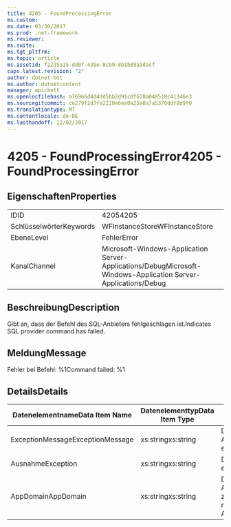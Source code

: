 ```yaml
---
title: 4205 - FoundProcessingError
ms.custom: 
ms.date: 03/30/2017
ms.prod: .net-framework
ms.reviewer: 
ms.suite: 
ms.tgt_pltfrm: 
ms.topic: article
ms.assetid: f2235a15-dd87-439e-8cb9-8b1b89a3dacf
caps.latest.revision: "2"
author: dotnet-bot
ms.author: dotnetcontent
manager: wpickett
ms.openlocfilehash: a76966d4d4dd5bb2d91cdf678a048518c41346e3
ms.sourcegitcommit: ce279f2d7fe2220e6ea0a25a8a7a5370ddf8d9f0
ms.translationtype: MT
ms.contentlocale: de-DE
ms.lasthandoff: 12/02/2017
---
```

# <a name="4205---foundprocessingerror"></a><span data-ttu-id="8f73d-102">4205 - FoundProcessingError</span><span class="sxs-lookup"><span data-stu-id="8f73d-102">4205 - FoundProcessingError</span></span>
## <a name="properties"></a><span data-ttu-id="8f73d-103">Eigenschaften</span><span class="sxs-lookup"><span data-stu-id="8f73d-103">Properties</span></span>  
  
|||  
|-|-|  
|<span data-ttu-id="8f73d-104">ID</span><span class="sxs-lookup"><span data-stu-id="8f73d-104">ID</span></span>|<span data-ttu-id="8f73d-105">4205</span><span class="sxs-lookup"><span data-stu-id="8f73d-105">4205</span></span>|  
|<span data-ttu-id="8f73d-106">Schlüsselwörter</span><span class="sxs-lookup"><span data-stu-id="8f73d-106">Keywords</span></span>|<span data-ttu-id="8f73d-107">WFInstanceStore</span><span class="sxs-lookup"><span data-stu-id="8f73d-107">WFInstanceStore</span></span>|  
|<span data-ttu-id="8f73d-108">Ebene</span><span class="sxs-lookup"><span data-stu-id="8f73d-108">Level</span></span>|<span data-ttu-id="8f73d-109">Fehler</span><span class="sxs-lookup"><span data-stu-id="8f73d-109">Error</span></span>|  
|<span data-ttu-id="8f73d-110">Kanal</span><span class="sxs-lookup"><span data-stu-id="8f73d-110">Channel</span></span>|<span data-ttu-id="8f73d-111">Microsoft-Windows-Application Server-Applications/Debug</span><span class="sxs-lookup"><span data-stu-id="8f73d-111">Microsoft-Windows-Application Server-Applications/Debug</span></span>|  
  
## <a name="description"></a><span data-ttu-id="8f73d-112">Beschreibung</span><span class="sxs-lookup"><span data-stu-id="8f73d-112">Description</span></span>  
 <span data-ttu-id="8f73d-113">Gibt an, dass der Befehl des SQL-Anbieters fehlgeschlagen ist.</span><span class="sxs-lookup"><span data-stu-id="8f73d-113">Indicates SQL provider command has failed.</span></span>  
  
## <a name="message"></a><span data-ttu-id="8f73d-114">Meldung</span><span class="sxs-lookup"><span data-stu-id="8f73d-114">Message</span></span>  
 <span data-ttu-id="8f73d-115">Fehler bei Befehl: %1</span><span class="sxs-lookup"><span data-stu-id="8f73d-115">Command failed: %1</span></span>  
  
## <a name="details"></a><span data-ttu-id="8f73d-116">Details</span><span class="sxs-lookup"><span data-stu-id="8f73d-116">Details</span></span>  
  
|<span data-ttu-id="8f73d-117">Datenelementname</span><span class="sxs-lookup"><span data-stu-id="8f73d-117">Data Item Name</span></span>|<span data-ttu-id="8f73d-118">Datenelementtyp</span><span class="sxs-lookup"><span data-stu-id="8f73d-118">Data Item Type</span></span>|<span data-ttu-id="8f73d-119">Beschreibung</span><span class="sxs-lookup"><span data-stu-id="8f73d-119">Description</span></span>|  
|--------------------|--------------------|-----------------|  
|<span data-ttu-id="8f73d-120">ExceptionMessage</span><span class="sxs-lookup"><span data-stu-id="8f73d-120">ExceptionMessage</span></span>|<span data-ttu-id="8f73d-121">xs:string</span><span class="sxs-lookup"><span data-stu-id="8f73d-121">xs:string</span></span>|<span data-ttu-id="8f73d-122">Die Nachricht aus der SQL-Ausnahme.</span><span class="sxs-lookup"><span data-stu-id="8f73d-122">The message from the SQL exception.</span></span>|  
|<span data-ttu-id="8f73d-123">Ausnahme</span><span class="sxs-lookup"><span data-stu-id="8f73d-123">Exception</span></span>|<span data-ttu-id="8f73d-124">xs:string</span><span class="sxs-lookup"><span data-stu-id="8f73d-124">xs:string</span></span>|<span data-ttu-id="8f73d-125">Die Ausnahmedetails der Ausnahme.</span><span class="sxs-lookup"><span data-stu-id="8f73d-125">The exception details for the exception</span></span>|  
|<span data-ttu-id="8f73d-126">AppDomain</span><span class="sxs-lookup"><span data-stu-id="8f73d-126">AppDomain</span></span>|<span data-ttu-id="8f73d-127">xs:string</span><span class="sxs-lookup"><span data-stu-id="8f73d-127">xs:string</span></span>|<span data-ttu-id="8f73d-128">Die von AppDomain.CurrentDomain.FriendlyName zurückgegebene Zeichenfolge.</span><span class="sxs-lookup"><span data-stu-id="8f73d-128">The string returned by AppDomain.CurrentDomain.FriendlyName.</span></span>|
